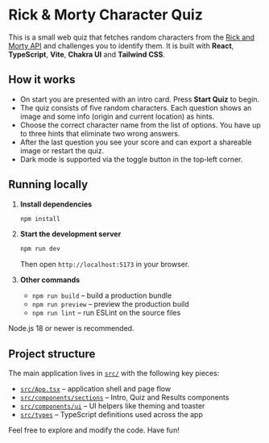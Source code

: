 # Rick & Morty Character Quiz

This is a small web quiz that fetches random characters from the [Rick and Morty API](https://rickandmortyapi.com/) and challenges you to identify them. It is built with **React**, **TypeScript**, **Vite**, **Chakra UI** and **Tailwind CSS**.

## How it works

- On start you are presented with an intro card. Press **Start Quiz** to begin.
- The quiz consists of five random characters. Each question shows an image and some info (origin and current location) as hints.
- Choose the correct character name from the list of options. You have up to three hints that eliminate two wrong answers.
- After the last question you see your score and can export a shareable image or restart the quiz.
- Dark mode is supported via the toggle button in the top‑left corner.

## Running locally

1. **Install dependencies**

   ```bash
   npm install
   ```

2. **Start the development server**

   ```bash
   npm run dev
   ```

   Then open `http://localhost:5173` in your browser.

3. **Other commands**

   - `npm run build` – build a production bundle
   - `npm run preview` – preview the production build
   - `npm run lint` – run ESLint on the source files

Node.js 18 or newer is recommended.

## Project structure

The main application lives in [`src/`](src) with the following key pieces:

- [`src/App.tsx`](src/App.tsx) – application shell and page flow
- [`src/components/sections`](src/components/sections) – Intro, Quiz and Results components
- [`src/components/ui`](src/components/ui) – UI helpers like theming and toaster
- [`src/types`](src/types) – TypeScript definitions used across the app

Feel free to explore and modify the code. Have fun!
